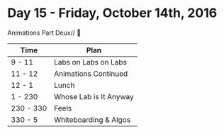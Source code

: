 # Day 15 - Friday, October 14th, 2016

Animations Part Deux// :blue_heart:


Time        |   Plan   |
----------------|-------
9 - 11         | Labs on Labs on Labs
11 - 12   | Animations Continued
12 - 1    | Lunch
1 - 230     | Whose Lab is It Anyway
230 - 330 | Feels
330 - 5 | Whiteboarding & Algos

